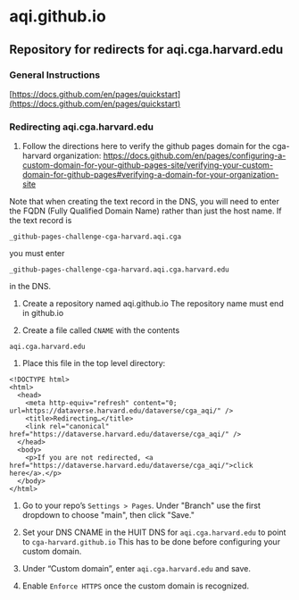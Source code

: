 # aqi.github.io
## Repository for redirects for aqi.cga.harvard.edu
### General Instructions
[https://docs.github.com/en/pages/quickstart](https://docs.github.com/en/pages/quickstart)

### Redirecting aqi.cga.harvard.edu
1.  Follow the directions here to verify the github pages domain for the cga-harvard organization:  https://docs.github.com/en/pages/configuring-a-custom-domain-for-your-github-pages-site/verifying-your-custom-domain-for-github-pages#verifying-a-domain-for-your-organization-site

Note that when creating the text record in the DNS, you will need to enter the FQDN (Fully Qualified Domain Name) rather than just the host name.  If the text record is
```
_github-pages-challenge-cga-harvard.aqi.cga
```
you must enter
```
_github-pages-challenge-cga-harvard.aqi.cga.harvard.edu
```
in the DNS.

1.  Create a repository named aqi.github.io  The repository name must end in github.io

1.  Create a file called `CNAME` with the contents
```
aqi.cga.harvard.edu
```


1.  Place this file in the top level directory:
```
<!DOCTYPE html>
<html>
  <head>
    <meta http-equiv="refresh" content="0; url=https://dataverse.harvard.edu/dataverse/cga_aqi/" />
    <title>Redirecting…</title>
    <link rel="canonical" href="https://dataverse.harvard.edu/dataverse/cga_aqi/" />
  </head>
  <body>
    <p>If you are not redirected, <a href="https://dataverse.harvard.edu/dataverse/cga_aqi/">click here</a>.</p>
  </body>
</html>
```

1.  Go to your repo’s `Settings > Pages`.  Under "Branch" use the first dropdown to choose "main", then click "Save."

1.  Set your DNS CNAME in the HUIT DNS for `aqi.cga.harvard.edu` to point to `cga-harvard.github.io`  This has to be done before configuring your custom domain.

1.  Under “Custom domain”, enter `aqi.cga.harvard.edu` and save.

1.  Enable `Enforce HTTPS` once the custom domain is recognized.
